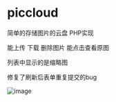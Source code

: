 # piccloud
简单的存储图片的云盘  PHP实现

能上传  下载  删除图片  能点击查看原图

列表中显示的是缩略图

修复了刷新后表单重复提交的bug

![image](https://github.com/zmx6999/piccloud/blob/master/snapshot.png)
